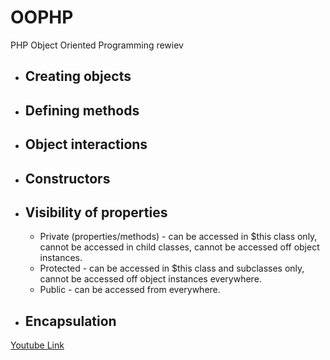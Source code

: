 # **OOPHP**
PHP Object Oriented Programming rewiev

* ## Creating objects
* ## Defining methods
* ## Object interactions
* ## Constructors
* ## Visibility of properties
    * Private (properties/methods) - can be accessed in $this class only, cannot be accessed in child classes, cannot be accessed off object instances.
    * Protected - can be accessed in $this class and subclasses only, cannot be accessed off object instances everywhere.
    * Public - can be accessed from everywhere.
* ## Encapsulation

[Youtube Link](https://www.youtube.com/watch?v=NyRWaQo1pZo)